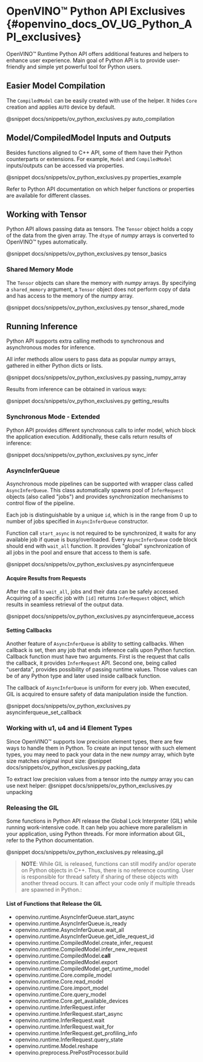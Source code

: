 # OpenVINO™ Python API Exclusives {#openvino_docs_OV_UG_Python_API_exclusives}

OpenVINO™ Runtime Python API offers additional features and helpers to enhance user experience. Main goal of Python API is to provide user-friendly and simple yet powerful tool for Python users.

## Easier Model Compilation 

The `CompiledModel` can be easily created with use of the helper. It hides `Core` creation and applies `AUTO` device by default.

@snippet docs/snippets/ov_python_exclusives.py auto_compilation

## Model/CompiledModel Inputs and Outputs

Besides functions aligned to C++ API, some of them have their Python counterparts or extensions. For example, `Model` and `CompiledModel` inputs/outputs can be accessed via properties.

@snippet docs/snippets/ov_python_exclusives.py properties_example

Refer to Python API documentation on which helper functions or properties are available for different classes.

## Working with Tensor

Python API allows passing data as tensors. The `Tensor` object holds a copy of the data from the given array. The `dtype` of *numpy* arrays is converted to OpenVINO™ types automatically.

@snippet docs/snippets/ov_python_exclusives.py tensor_basics

### Shared Memory Mode

The `Tensor` objects can share the memory with *numpy* arrays. By specifying a `shared_memory` argument, a `Tensor` object does not perform copy of data and has access to the memory of the *numpy* array.

@snippet docs/snippets/ov_python_exclusives.py tensor_shared_mode

## Running Inference

Python API supports extra calling methods to synchronous and asynchronous modes for inference.

All infer methods allow users to pass data as popular *numpy* arrays, gathered in either Python dicts or lists.

@snippet docs/snippets/ov_python_exclusives.py passing_numpy_array

Results from inference can be obtained in various ways:

@snippet docs/snippets/ov_python_exclusives.py getting_results

### Synchronous Mode - Extended

Python API provides different synchronous calls to infer model, which block the application execution. Additionally, these calls return results of inference:

@snippet docs/snippets/ov_python_exclusives.py sync_infer

### AsyncInferQueue

Asynchronous mode pipelines can be supported with wrapper class called `AsyncInferQueue`. This class automatically spawns pool of `InferRequest` objects (also called "jobs") and provides synchronization mechanisms to control flow of the pipeline.

Each job is distinguishable by a unique `id`, which is in the range from 0 up to number of jobs specified in `AsyncInferQueue` constructor.

Function call `start_async` is not required to be synchronized, it waits for any available job if queue is busy/overloaded. Every `AsyncInferQueue` code block should end with `wait_all` function. It provides "global" synchronization of all jobs in the pool and ensure that access to them is safe.

@snippet docs/snippets/ov_python_exclusives.py asyncinferqueue

#### Acquire Results from Requests

After the call to `wait_all`, jobs and their data can be safely accessed. Acquiring of a specific job with `[id]` returns `InferRequest` object, which results in seamless retrieval of the output data.

@snippet docs/snippets/ov_python_exclusives.py asyncinferqueue_access

#### Setting Callbacks

Another feature of `AsyncInferQueue` is ability to setting callbacks. When callback is set, then any job that ends inference calls upon Python function. Callback function must have two arguments. First is the request that calls the callback, it provides `InferRequest` API. Second one, being called "userdata", provides possibility of passing runtime values. Those values can be of any Python type and later used inside callback function.

The callback of `AsyncInferQueue` is uniform for every job. When executed, GIL is acquired to ensure safety of data manipulation inside the function.

@snippet docs/snippets/ov_python_exclusives.py asyncinferqueue_set_callback

### Working with u1, u4 and i4 Element Types

Since OpenVINO™ supports low precision element types, there are few ways to handle them in Python.
To create an input tensor with such element types, you may need to pack your data in the new *numpy* array, which byte size matches original input size:
@snippet docs/snippets/ov_python_exclusives.py packing_data

To extract low precision values from a tensor into the *numpy* array you can use next helper:
@snippet docs/snippets/ov_python_exclusives.py unpacking

### Releasing the GIL

Some functions in Python API release the Global Lock Interpreter (GIL) while running work-intensive code. It can help you achieve more parallelism in your application, using Python threads. For more information about GIL, refer to the Python documentation.

@snippet docs/snippets/ov_python_exclusives.py releasing_gil

> **NOTE**: While GIL is released, functions can still modify and/or operate on Python objects in C++. Thus, there is no reference counting. User is responsible for thread safety if sharing of these objects with another thread occurs. It can affect your code only if multiple threads are spawned in Python.:

#### List of Functions that Release the GIL
- openvino.runtime.AsyncInferQueue.start_async
- openvino.runtime.AsyncInferQueue.is_ready
- openvino.runtime.AsyncInferQueue.wait_all
- openvino.runtime.AsyncInferQueue.get_idle_request_id
- openvino.runtime.CompiledModel.create_infer_request
- openvino.runtime.CompiledModel.infer_new_request
- openvino.runtime.CompiledModel.__call__
- openvino.runtime.CompiledModel.export
- openvino.runtime.CompiledModel.get_runtime_model
- openvino.runtime.Core.compile_model
- openvino.runtime.Core.read_model
- openvino.runtime.Core.import_model
- openvino.runtime.Core.query_model
- openvino.runtime.Core.get_available_devices
- openvino.runtime.InferRequest.infer
- openvino.runtime.InferRequest.start_async
- openvino.runtime.InferRequest.wait
- openvino.runtime.InferRequest.wait_for
- openvino.runtime.InferRequest.get_profiling_info
- openvino.runtime.InferRequest.query_state
- openvino.runtime.Model.reshape
- openvino.preprocess.PrePostProcessor.build
